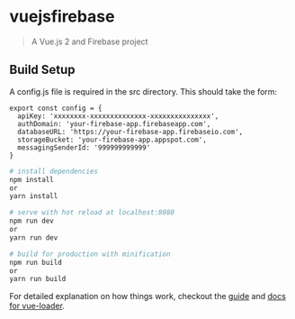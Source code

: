 # vuejsfirebase

> A Vue.js 2 and Firebase project

## Build Setup

A config.js file is required in the src directory. This should take the form:

```
export const config = {
  apiKey: 'xxxxxxxx-xxxxxxxxxxxxxx-xxxxxxxxxxxxxxx',
  authDomain: 'your-firebase-app.firebaseapp.com',
  databaseURL: 'https://your-firebase-app.firebaseio.com',
  storageBucket: 'your-firebase-app.appspot.com',
  messagingSenderId: '999999999999'
}
```

``` bash
# install dependencies
npm install
or
yarn install

# serve with hot reload at localhost:8080
npm run dev
or
yarn run dev

# build for production with minification
npm run build
or
yarn run build
```

For detailed explanation on how things work, checkout the [guide](http://vuejs-templates.github.io/webpack/) and [docs for vue-loader](http://vuejs.github.io/vue-loader).
